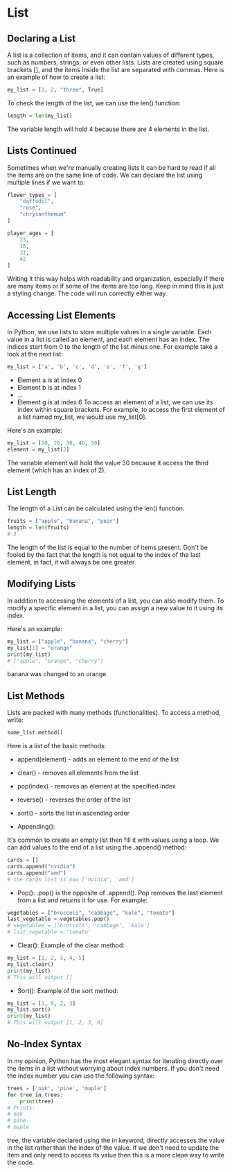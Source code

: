 # List

## Declaring a List
A list is a collection of items, and it can contain values of different types, such as numbers, strings, or even other lists. Lists are created using square brackets [], and the items inside the list are separated with commas.
Here is an example of how to create a list:
```python
my_list = [1, 2, "three", True]
```
To check the length of the list, we can use the len() function:
```python
length = len(my_list)
```
The variable length will hold 4 because there are 4 elements in the list.

## Lists Continued
Sometimes when we're manually creating lists it can be hard to read if all the items are on the same line of code. We can declare the list using multiple lines if we want to:
```python
flower_types = [
    "daffodil",
    "rose",
    "chrysanthemum"
]

player_ages = [
    23,
    18,
    31,
    42
]
```
Writing it this way helps with readability and organization, especially if there are many items or if some of the items are too long. Keep in mind this is just a styling change. The code will run correctly either way. 

## Accessing List Elements

In Python, we use lists to store multiple values in a single variable. Each value in a list is called an element, and each element has an index. The indices start from 0 to the length of the list minus one. For example take a look at the next list: 
```python
my_list = ['a', 'b', 'c', 'd', 'e', 'f', 'g']
```
- Element a is at index 0
- Element b is at index 1
- ...
- Element g is at index 6
To access an element of a list, we can use its index within square brackets. For example, to access the first element of a list named my_list, we would use my_list[0].

Here's an example:
```python
my_list = [10, 20, 30, 40, 50]
element = my_list[2]
```
The variable element will hold the value 30 because it access the third element (which has an index of 2).

## List Length

The length of a List can be calculated using the len() function.
```python
fruits = ["apple", "banana", "pear"]
length = len(fruits)
# 3
```
The length of the list is equal to the number of items present. Don't be fooled by the fact that the length is not equal to the index of the last element, in fact, it will always be one greater.

## Modifying Lists

In addition to accessing the elements of a list, you can also modify them. To modify a specific element in a list, you can assign a new value to it using its index.

Here's an example:
```python
my_list = ["apple", "banana", "cherry"]
my_list[1] = "orange"
print(my_list)
# ["apple", "orange", "cherry"]
```
banana was changed to an orange.

## List Methods
Lists are packed with many methods (functionalities). To access a method, write:
```python
some_list.method()
```
Here is a list of the basic methods:

- append(element) - adds an element to the end of the list
- clear() - removes all elements from the list
- pop(index) - removes an element at the specified index
- reverse() - reverses the order of the list
- sort() - sorts the list in ascending order

- Appending():

It's common to create an empty list then fill it with values using a loop. We can add values to the end of a list using the .append() method:
```python
cards = []
cards.append("nvidia")
cards.append("amd")
# the cards list is now ['nvidia', 'amd']
```
- Pop():
.pop() is the opposite of .append(). Pop removes the last element from a list and returns it for use. For example:
```python
vegetables = ["broccoli", "cabbage", "kale", "tomato"]
last_vegetable = vegetables.pop()
# vegetables = ['broccoli', 'cabbage', 'kale']
# last_vegetable = 'tomato'
```
- Clear():
Example of the clear method:
```python
my_list = [1, 2, 3, 4, 5]
my_list.clear()
print(my_list)
# This will output []
```
- Sort():
Example of the sort method:
```python
my_list = [1, 9, 2, 3]
my_list.sort()
print(my_list)
# This will output [1, 2, 3, 9]
```
## No-Index Syntax
In my opinion, Python has the most elegant syntax for iterating directly over the items in a list without worrying about index numbers. If you don't need the index number you can use the following syntax:
```python
trees = ['oak', 'pine', 'maple']
for tree in trees:
    print(tree)
# Prints:
# oak
# pine
# maple
```
tree, the variable declared using the in keyword, directly accesses the value in the list rather than the index of the value. If we don't need to update the item and only need to access its value then this is a more clean way to write the code.

